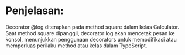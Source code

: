 # Penjelasan: 
Decorator @log diterapkan pada method square dalam kelas Calculator. Saat method square dipanggil, decorator log akan mencetak pesan ke konsol, menunjukkan penggunaan decorators untuk memodifikasi atau memperluas perilaku method atau kelas dalam TypeScript.